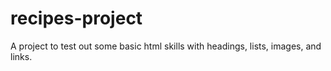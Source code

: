 # recipes-project

A project to test out some basic html skills with headings, lists, images, and links.
